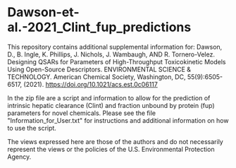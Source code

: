 # Dawson-et-al.-2021_Clint_fup_predictions

This repository contains additional supplemental information for:
Dawson, D., B. Ingle, K. Phillips, J. Nichols, J. Wambaugh, AND R. Tornero-Velez. Designing QSARs for Parameters of High-Throughput Toxicokinetic Models Using Open-Source Descriptors. ENVIRONMENTAL SCIENCE & TECHNOLOGY. American Chemical Society, Washington, DC, 55(9):6505-6517, (2021). https://doi.org/10.1021/acs.est.0c06117

In the zip file are a script and information to allow for the prediction of intrinsic hepatic clearance (Clint) and fraction unbound by protein (fup) parameters for novel chemicals. Please see the file "Information_for_User.txt" for instructions and additional information on how to use the script.  

The views expressed here are those of the authors and do not necessarily represent the views or the policies of the U.S. Environmental Protection Agency.                         
